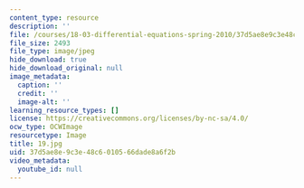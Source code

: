 ```yaml
---
content_type: resource
description: ''
file: /courses/18-03-differential-equations-spring-2010/37d5ae8e9c3e48c6010566dade8a6f2b_19.jpg
file_size: 2493
file_type: image/jpeg
hide_download: true
hide_download_original: null
image_metadata:
  caption: ''
  credit: ''
  image-alt: ''
learning_resource_types: []
license: https://creativecommons.org/licenses/by-nc-sa/4.0/
ocw_type: OCWImage
resourcetype: Image
title: 19.jpg
uid: 37d5ae8e-9c3e-48c6-0105-66dade8a6f2b
video_metadata:
  youtube_id: null
---
```

